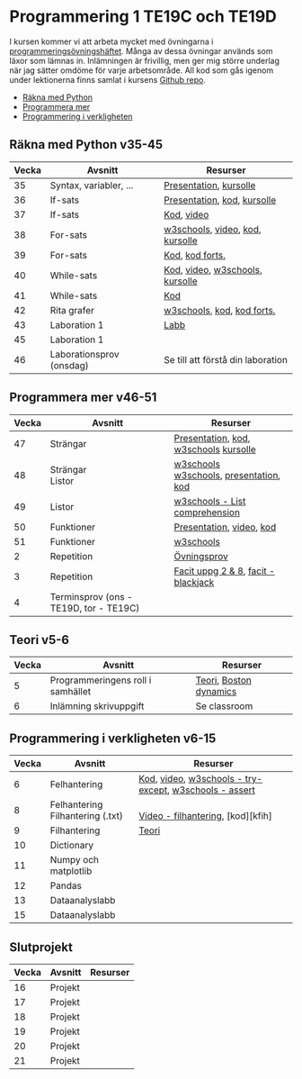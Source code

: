 # Programmering 1 TE19C och TE19D

I kursen kommer vi att arbeta mycket med övningarna i [programmeringsövningshäftet][progh]. Många av dessa övningar används som läxor som lämnas in. Inlämningen är frivillig, men ger mig större underlag när jag sätter omdöme för varje arbetsområde. All kod som gås igenom under lektionerna finns samlat i kursens [Github repo][ghr].

- [Räkna med Python](#räkna-med-python-v35-45)
- [Programmera mer](#programmera-mer-v46-51)
- [Programmering i verkligheten](#programmering-i-verkligheten-v6-15)

[ghr]: https://github.com/NTI-Kronhus/TE19CD-PRRPRR01
[progh]: https://github.com/NTI-Kronhus/TE19CD-PRRPRR01/blob/master/Programmeringsovningshafte.pdf

## Räkna med Python v35-45

| Vecka | Avsnitt                  | Resurser                                                     |
| ----- | ------------------------ | ------------------------------------------------------------ |
| 35    | Syntax, variabler, ...   | [Presentation][l1], [kursolle][kog]                          |
| 36    | If-sats                  | [Presentation][l2], [kod][if1], [kursolle][koi]              |
| 37    | If-sats                  | [Kod][if2], [video][cif]                                     |
| 38    | For-sats                 | [w3schools][wsf1], [video][csf], [kod][fo1], [kursolle][kof] |
| 39    | For-sats                 | [Kod][fo2], [kod forts.][fo3]                                |
| 40    | While-sats               | [Kod][wh1], [video][vwh1], [w3schools][wwh], [kursolle][kof] |
| 41    | While-sats               | [Kod][wh2]                                                   |
| 42    | Rita grafer              | [w3schools][wmp], [kod][ump1], [kod forts.][ump2]            |
| 43    | Laboration 1             | [Labb][lab1]                                                 |
| 45    | Laboration 1             |                                                              |
| 46    | Laborationsprov (onsdag) | Se till att förstå din laboration                            |

[kog]: https://www.kursolle.se/prrprr01/moment02.php
[koi]: https://www.kursolle.se/prrprr01/moment03.php
[kof]: https://www.kursolle.se/prrprr01/moment04.php
[l1]: https://drive.google.com/file/d/1AwGiwK_n90ywnca8YNrJlhT5SAER81KO/view?usp=sharing
[l2]: https://drive.google.com/file/d/1F_drLh19vetsnAm8oSd50zrnbBHGJTpG/view?usp=sharing
[if2]: https://github.com/NTI-Kronhus/TE19CD-PRRPRR01/blob/master/Rakna%20med%20Python/if_satser2_prov.ipynb
[if1]: https://github.com/NTI-Kronhus/TE19CD-PRRPRR01/blob/master/Rakna%20med%20Python/if_satser1.ipynb
[cif]: https://www.youtube.com/watch?v=AWek49wXGzI&t
[lab1]: https://drive.google.com/file/d/1_OSOEIbAuyW0bjhrFC0ca89D9kXn8R4B/view?usp=sharing
[wsf1]: https://www.w3schools.com/python/python_for_loops.asp
[csf]: https://www.youtube.com/watch?v=OnDr4J2UXSA
[fo1]: https://github.com/NTI-Kronhus/TE19CD-PRRPRR01/blob/master/Rakna%20med%20Python/for_satser1.ipynb
[fo2]: https://github.com/NTI-Kronhus/TE19CD-PRRPRR01/blob/master/Rakna%20med%20Python/for_satser2.ipynb
[fo3]: https://github.com/NTI-Kronhus/TE19CD-PRRPRR01/blob/master/Rakna%20med%20Python/for_satser3.ipynb
[wh1]: https://github.com/NTI-Kronhus/TE19CD-PRRPRR01/blob/master/Rakna%20med%20Python/while1.ipynb
[wh2]: https://github.com/NTI-Kronhus/TE19CD-PRRPRR01/blob/master/Rakna%20med%20Python/while2.ipynb
[vwh1]: https://www.youtube.com/watch?v=jSs58VZVLw8
[wwh]: https://www.w3schools.com/python/python_while_loops.asp
[wmp]: https://www.w3schools.com/python/matplotlib_pyplot.asp
[ump1]: https://github.com/NTI-Kronhus/TE19CD-PRRPRR01/blob/master/Rakna%20med%20Python/UsainBolt.py
[ump2]: https://github.com/NTI-Kronhus/TE19CD-PRRPRR01/blob/master/Rakna%20med%20Python/UsainBolt_vt.py

## Programmera mer v46-51

| Vecka | Avsnitt                                | Resurser                                                                  |
| ----- | -------------------------------------- | ------------------------------------------------------------------------- |
| 47    | Strängar                               | [Presentation][l1], [kod][kst], [w3schools][wst1] [kursolle][kog]         |
| 48    | Strängar <br> Listor                   | [w3schools][wst2] <br> [w3schools][wls1], [presentation][pls], [kod][kls] |
| 49    | Listor                                 | [w3schools - List comprehension][wlc]                                     |
| 50    | Funktioner                             | [Presentation][pfk], [video][vfk], [kod][kfk]                             |
| 51    | Funktioner                             | [w3schools][wfk]                                                          |
| 2     | Repetition                             | [Övningsprov][ovp]                                                        |
| 3     | Repetition                             | [Facit uppg 2 & 8][f28], [facit - blackjack][fbj]                         |
| 4     | Terminsprov (ons - TE19D, tor - TE19C) |                                                                           |

[wst1]: https://www.w3schools.com/python/python_strings.asp
[kst]: https://github.com/NTI-Kronhus/TE19CD-PRRPRR01/blob/master/Mer%20programmering/strings_grund.ipynb
[wst2]: https://www.w3schools.com/python/python_ref_string.asp
[wls1]: https://www.w3schools.com/python/python_lists.asp
[pls]: https://drive.google.com/file/d/1xkl277fnei3i8mWHVruOo-ciCaFYsiUZ/view
[kls]: https://github.com/NTI-Kronhus/TE19CD-PRRPRR01/blob/master/Mer%20programmering/listor.ipynb
[wlc]: https://www.w3schools.com/python/python_lists_comprehension.asp
[pfk]: https://docs.google.com/presentation/d/1RIB-_Aj5ti90iL5vrghhLK1KcDiME5ly-0x9kdh7Qrg/edit?usp=sharing
[vfk]: https://www.youtube.com/watch?v=NSbOtYzIQI0
[kfk]: https://github.com/NTI-Kronhus/TE19CD-PRRPRR01/blob/master/Mer%20programmering/funktioner.ipynb
[wfk]: https://www.w3schools.com/python/python_functions.asp
[ovp]: https://github.com/NTI-Kronhus/TE19CD-PRRPRR01/blob/master/Prog1%20Python%20övningsprov.pdf
[f28]: https://github.com/NTI-Kronhus/TE19CD-PRRPRR01/blob/master/Mer%20programmering/facit.ipynb
[fbj]: https://github.com/NTI-Kronhus/TE19CD-PRRPRR01/tree/master/Mer%20programmering/Blackjack

## Teori v5-6

| Vecka | Avsnitt                           | Resurser                             |
| ----- | --------------------------------- | ------------------------------------ |
| 5     | Programmeringens roll i samhället | [Teori][kot], [Boston dynamics][vai] |
| 6     | Inlämning skrivuppgift            | Se classroom                         |

[kot]: https://www.kursolle.se/prrprr01/moment07.php
[vai]: https://www.youtube.com/watch?v=uhND7Mvp3f4

## Programmering i verkligheten v6-15

| Vecka | Avsnitt                               | Resurser                                                                           |
| ----- | ------------------------------------- | ---------------------------------------------------------------------------------- |
| 6     | Felhantering                          | [Kod][kfh], [video][vex], [w3schools - try-except][wte], [w3schools - assert][was] |
| 8     | Felhantering <br> Filhantering (.txt) | <br>[Video - filhantering][vfih], [kod][kfih]                                      |
| 9     | Filhantering                          | [Teori][tfih]                                                                      |
| 10    | Dictionary                            |                                                                                    |
| 11    | Numpy och matplotlib                  |                                                                                    |
| 12    | Pandas                                |                                                                                    |
| 13    | Dataanalyslabb                        |                                                                                    |
| 15    | Dataanalyslabb                        |                                                                                    |

[kfh]: https://github.com/NTI-Kronhus/TE19CD-PRRPRR01/blob/master/Programmering%20i%20verkligheten/felhantering.ipynb
[vex]: https://www.youtube.com/watch?v=nlCKrKGHSSk
[wte]: https://www.w3schools.com/python/python_try_except.asp
[was]: https://www.w3schools.com/python/ref_keyword_assert.asp
[vfih]: https://www.youtube.com/watch?v=4mX0uPQFLDU
[tfih]: https://www.programiz.com/python-programming/file-operation

<!-- [kfih]:  -->

## Slutprojekt

| Vecka | Avsnitt | Resurser |
| ----- | ------- | -------- |
| 16    | Projekt |          |
| 17    | Projekt |          |
| 18    | Projekt |          |
| 19    | Projekt |          |
| 20    | Projekt |          |
| 21    | Projekt |          |
